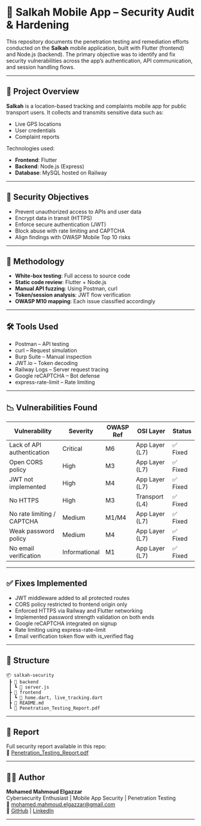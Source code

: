 # 🔐 Salkah Mobile App – Security Audit & Hardening

This repository documents the penetration testing and remediation efforts conducted on the **Salkah** mobile application, built with Flutter (frontend) and Node.js (backend). The primary objective was to identify and fix security vulnerabilities across the app’s authentication, API communication, and session handling flows.

---

## 📌 Project Overview

**Salkah** is a location-based tracking and complaints mobile app for public transport users. It collects and transmits sensitive data such as:

- Live GPS locations
- User credentials
- Complaint reports

Technologies used:
- **Frontend**: Flutter
- **Backend**: Node.js (Express)
- **Database**: MySQL hosted on Railway

---

## 🔐 Security Objectives

- Prevent unauthorized access to APIs and user data
- Encrypt data in transit (HTTPS)
- Enforce secure authentication (JWT)
- Block abuse with rate limiting and CAPTCHA
- Align findings with OWASP Mobile Top 10 risks

---

## 🧪 Methodology

- **White-box testing**: Full access to source code
- **Static code review**: Flutter + Node.js
- **Manual API fuzzing**: Using Postman, curl
- **Token/session analysis**: JWT flow verification
- **OWASP M10 mapping**: Each issue classified accordingly

---

## 🛠️ Tools Used

- Postman – API testing
- curl – Request simulation
- Burp Suite – Manual inspection
- JWT.io – Token decoding
- Railway Logs – Server request tracing
- Google reCAPTCHA – Bot defense
- express-rate-limit – Rate limiting

---

## 📉 Vulnerabilities Found

| Vulnerability                   | Severity  | OWASP Ref | OSI Layer      | Status |
|--------------------------------|-----------|-----------|----------------|--------|
| Lack of API authentication     | Critical  | M6        | App Layer (L7) | ✅ Fixed |
| Open CORS policy               | High      | M3        | App Layer (L7) | ✅ Fixed |
| JWT not implemented            | High      | M4        | App Layer (L7) | ✅ Fixed |
| No HTTPS                       | High      | M3        | Transport (L4) | ✅ Fixed |
| No rate limiting / CAPTCHA     | Medium    | M1/M4     | App Layer (L7) | ✅ Fixed |
| Weak password policy           | Medium    | M4        | App Layer (L7) | ✅ Fixed |
| No email verification          | Informational | M1     | App Layer (L7) | ✅ Fixed |

---

## ✅ Fixes Implemented

- JWT middleware added to all protected routes
- CORS policy restricted to frontend origin only
- Enforced HTTPS via Railway and Flutter networking
- Implemented password strength validation on both ends
- Google reCAPTCHA integrated on signup
- Rate limiting using express-rate-limit
- Email verification token flow with is_verified flag

---

## 📁 Structure

```
📦 salkah-security
 ┣ 📁 backend
 ┃ ┗ 📜 server.js
 ┣ 📁 frontend
 ┃ ┗ 📜 home.dart, live_tracking.dart
 ┣ 📄 README.md
 ┗ 📄 Penetration_Testing_Report.pdf
```

---

## 📄 Report

Full security report available in this repo:  
📎 [Penetration_Testing_Report.pdf](./Penetration_Testing_Report.pdf)

---

## 🧑‍💻 Author

**Mohamed Mahmoud Elgazzar**  
Cybersecurity Enthusiast | Mobile App Security | Penetration Testing  
📧 mohamed.mahmoud.elgazzar@gmail.com  
🔗 [GitHub](https://github.com/MohamedMahmoudAliElgazzar) | [LinkedIn](https://linkedin.com/in/mohamed-mahmoud-680040235)

---

